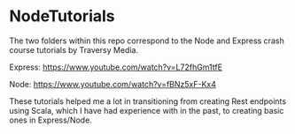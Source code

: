 # NodeTutorials
The two folders within this repo correspond to the Node and Express crash course tutorials by Traversy Media.

Express: https://www.youtube.com/watch?v=L72fhGm1tfE

Node: https://www.youtube.com/watch?v=fBNz5xF-Kx4

These tutorials helped me a lot in transitioning from creating Rest endpoints using Scala, which I have had experience with in the past, to
creating basic ones in Express/Node. 

